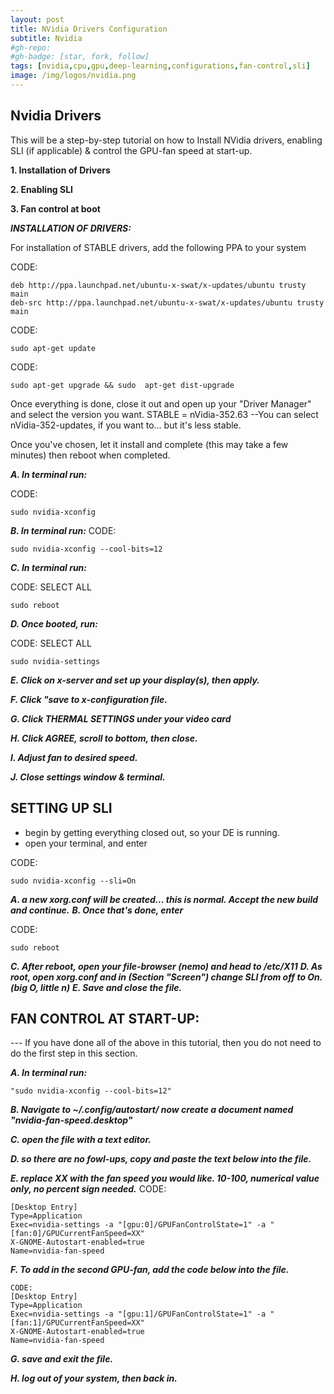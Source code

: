 ```yaml
---
layout: post
title: NVidia Drivers Configuration
subtitle: Nvidia
#gh-repo:
#gh-badge: [star, fork, follow]
tags: [nvidia,cpu,gpu,deep-learning,configurations,fan-control,sli]
image: /img/logos/nvidia.png
---
```

## Nvidia Drivers

This will be a step-by-step tutorial on how to Install NVidia drivers, enabling SLI (if applicable) & control the GPU-fan speed at start-up.

**1. Installation of Drivers**

**2. Enabling SLI**

**3. Fan control at boot**


***INSTALLATION OF DRIVERS:***

For installation of STABLE drivers, add the following PPA to your system

CODE:

	deb http://ppa.launchpad.net/ubuntu-x-swat/x-updates/ubuntu trusty main
	deb-src http://ppa.launchpad.net/ubuntu-x-swat/x-updates/ubuntu trusty main

CODE:

	sudo apt-get update


CODE:

	sudo apt-get upgrade && sudo  apt-get dist-upgrade


Once everything is done, close it out and open up your "Driver Manager" and select the version you want.
STABLE = nVidia-352.63
--You can select nVidia-352-updates, if you want to... but it's less stable.

Once you've chosen, let it install and complete (this may take a few minutes) then reboot when completed.

***A. In terminal run:***

CODE:  

	sudo nvidia-xconfig


***B. In terminal run:***
CODE:

	sudo nvidia-xconfig --cool-bits=12

***C. In terminal run:***

CODE: SELECT ALL

    sudo reboot

***D. Once booted, run:***

CODE: SELECT ALL

	sudo nvidia-settings

***E. Click on x-server and set up your display(s), then apply.***

***F. Click "save to x-configuration file.***

***G. Click THERMAL SETTINGS under your video card***

***H. Click AGREE, scroll to bottom, then close.***

***I. Adjust fan to desired speed.***

***J. Close settings window & terminal.***



## SETTING UP SLI

- begin by getting everything closed out, so your DE is running.
- open your terminal, and enter

CODE:

	sudo nvidia-xconfig --sli=On

***A. a new xorg.conf will be created... this is normal. Accept the new build and continue.***
***B. Once that's done, enter***

CODE:

	sudo reboot

***C. After reboot, open your file-browser (nemo) and head to /etc/X11***
***D. As root, open xorg.conf and in (Section "Screen") change SLI from off to On. (big O, little n)***
***E. Save and close the file.***











## FAN CONTROL AT START-UP:
--- If you have done all of the above in this tutorial, then you do not need to do the first step in this section.

***A. In terminal run:***

	"sudo nvidia-xconfig --cool-bits=12"

***B. Navigate to ~/.config/autostart/ now create a document named "nvidia-fan-speed.desktop"***

***C. open the file with a text editor.***

***D. so there are no fowl-ups, copy and paste the text below into the file.***

***E. replace XX with the fan speed you would like. 10-100, numerical value only, no percent sign needed.***
CODE:  

    [Desktop Entry]
	Type=Application
	Exec=nvidia-settings -a "[gpu:0]/GPUFanControlState=1" -a "[fan:0]/GPUCurrentFanSpeed=XX"
	X-GNOME-Autostart-enabled=true
	Name=nvidia-fan-speed

***F. To add in the second GPU-fan, add the code below into the file.***

    CODE:  
	[Desktop Entry]
	Type=Application
	Exec=nvidia-settings -a "[gpu:1]/GPUFanControlState=1" -a "[fan:1]/GPUCurrentFanSpeed=XX"
	X-GNOME-Autostart-enabled=true
	Name=nvidia-fan-speed

***G. save and exit the file.***

***H. log out of your system, then back in.***
